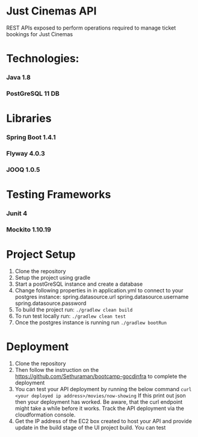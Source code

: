 # Just Cinemas API

REST APIs exposed to perform operations required to manage ticket bookings for Just Cinemas

# Technologies:
 ### Java 1.8
 ### PostGreSQL 11 DB

# Libraries
 ### Spring Boot 1.4.1
 ### Flyway 4.0.3
 ### JOOQ 1.0.5

# Testing Frameworks
 ### Junit 4
 ### Mockito 1.10.19

# Project Setup
 1. Clone the repository
 2. Setup the project using gradle
 3. Start a postGreSQL instance and create a database
 4. Change following properties in in application.yml to connect to your postgres instance:
       spring.datasource.url
       spring.datasource.username
       spring.datasource.password
 5. To build the project run:
       ```./gradlew clean build```
 6. To run test locally run:
       ```./gradlew clean test```
 7. Once the postgres instance is running run
        ```./gradlew bootRun```

# Deployment
 1. Clone the repository
 2. Then follow the instruction on the https://github.com/Sethuraman/bootcamp-gocdinfra to complete the deployment
 3. You can test your API deployment by running the below command
   ```curl <your deployed ip address>/movies/now-showing``` If this print out json then your deployment has worked. Be aware, that the curl endpoint might take a while before it works. Track the API deployment via the cloudformation console.
 4. Get the IP address of the EC2 box created to host your API and provide update in the build stage of the UI project build. You can test

